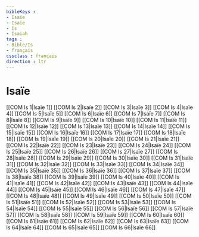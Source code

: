 ```yaml
---
bibleKeys : 
- Isaïe
- Isaïe
- Is
- Isaiah
tags : 
- Bible/Is
- français
cssclass : français
direction : ltr
---
```


# Isaïe

[[COM Is 1|Isaïe 1]]
[[COM Is 2|Isaïe 2]]
[[COM Is 3|Isaïe 3]]
[[COM Is 4|Isaïe 4]]
[[COM Is 5|Isaïe 5]]
[[COM Is 6|Isaïe 6]]
[[COM Is 7|Isaïe 7]]
[[COM Is 8|Isaïe 8]]
[[COM Is 9|Isaïe 9]]
[[COM Is 10|Isaïe 10]]
[[COM Is 11|Isaïe 11]]
[[COM Is 12|Isaïe 12]]
[[COM Is 13|Isaïe 13]]
[[COM Is 14|Isaïe 14]]
[[COM Is 15|Isaïe 15]]
[[COM Is 16|Isaïe 16]]
[[COM Is 17|Isaïe 17]]
[[COM Is 18|Isaïe 18]]
[[COM Is 19|Isaïe 19]]
[[COM Is 20|Isaïe 20]]
[[COM Is 21|Isaïe 21]]
[[COM Is 22|Isaïe 22]]
[[COM Is 23|Isaïe 23]]
[[COM Is 24|Isaïe 24]]
[[COM Is 25|Isaïe 25]]
[[COM Is 26|Isaïe 26]]
[[COM Is 27|Isaïe 27]]
[[COM Is 28|Isaïe 28]]
[[COM Is 29|Isaïe 29]]
[[COM Is 30|Isaïe 30]]
[[COM Is 31|Isaïe 31]]
[[COM Is 32|Isaïe 32]]
[[COM Is 33|Isaïe 33]]
[[COM Is 34|Isaïe 34]]
[[COM Is 35|Isaïe 35]]
[[COM Is 36|Isaïe 36]]
[[COM Is 37|Isaïe 37]]
[[COM Is 38|Isaïe 38]]
[[COM Is 39|Isaïe 39]]
[[COM Is 40|Isaïe 40]]
[[COM Is 41|Isaïe 41]]
[[COM Is 42|Isaïe 42]]
[[COM Is 43|Isaïe 43]]
[[COM Is 44|Isaïe 44]]
[[COM Is 45|Isaïe 45]]
[[COM Is 46|Isaïe 46]]
[[COM Is 47|Isaïe 47]]
[[COM Is 48|Isaïe 48]]
[[COM Is 49|Isaïe 49]]
[[COM Is 50|Isaïe 50]]
[[COM Is 51|Isaïe 51]]
[[COM Is 52|Isaïe 52]]
[[COM Is 53|Isaïe 53]]
[[COM Is 54|Isaïe 54]]
[[COM Is 55|Isaïe 55]]
[[COM Is 56|Isaïe 56]]
[[COM Is 57|Isaïe 57]]
[[COM Is 58|Isaïe 58]]
[[COM Is 59|Isaïe 59]]
[[COM Is 60|Isaïe 60]]
[[COM Is 61|Isaïe 61]]
[[COM Is 62|Isaïe 62]]
[[COM Is 63|Isaïe 63]]
[[COM Is 64|Isaïe 64]]
[[COM Is 65|Isaïe 65]]
[[COM Is 66|Isaïe 66]]
